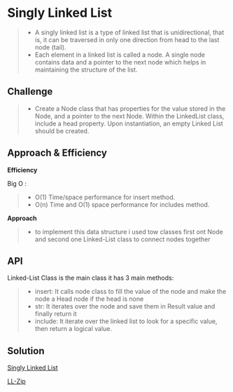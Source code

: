 # Singly Linked List
> - A singly linked list is a type of linked list that is unidirectional, that is, it can be traversed in only one direction from head to the last node (tail).
> - Each element in a linked list is called a node. A single node contains data and a pointer to the next node which helps in maintaining the structure of the list.


## Challenge
> - Create a Node class that has properties for the value stored in the Node, and a pointer to the next Node. Within the LinkedList class, include a head property. Upon instantiation, an empty Linked List should be created.


## Approach & Efficiency
**Efficiency**

Big O :
> - O(1) Time/space performance for insert method.
> - O(n) Time and O(1) space performance for includes method.


**Approach**
> - to implement this data structure i used tow classes first ont Node and second one Linked-List class to connect nodes together

## API
Linked-List Class is the main class it has 3 main methods:

> - insert: It calls node class to fill the value of the node and make the node a Head node if the head is none
> - str: It iterates over the node and save them in Result value and finally return it
> - include: It iterate over the linked list to look for a specific value, then return a logical value.

## Solution
[Singly Linked List](https://miro.com/app/board/o9J_lG44R2c=/)

[LL-Zip](https://miro.com/app/board/o9J_lG44R2c=/)


